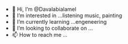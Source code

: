 - 👋 Hi, I’m @Davalabialamel
- 👀 I’m interested in ...listening music, painting
- 🌱 I’m currently learning ...engeneering
- 💞️ I’m looking to collaborate on ...
- 📫 How to reach me ...

<!---
Davalabialamel/Davalabialamel is a ✨ special ✨ repository because its `README.md` (this file) appears on your GitHub profile.
You can click the Preview link to take a look at your changes.
--->
